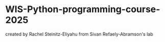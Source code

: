 # WIS-Python-programming-course-2025
created by Rachel Steinitz-Eliyahu from Sivan Refaely-Abramson's lab

